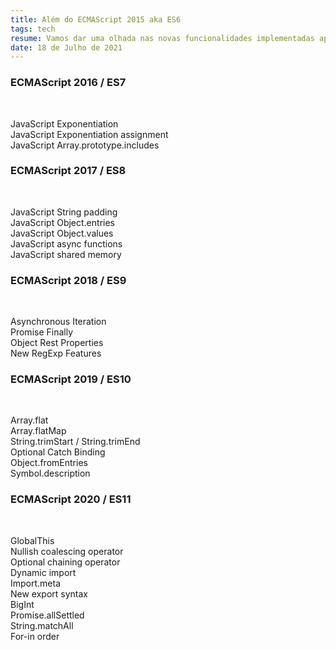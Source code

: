 ```yaml
---
title: Além do ECMAScript 2015 aka ES6
tags: tech
resume: Vamos dar uma olhada nas novas funcionalidades implementadas após o ES6?
date: 18 de Julho de 2021
---
```


<h3>ECMAScript 2016 / ES7</h3> <br>

JavaScript Exponentiation <br>
JavaScript Exponentiation assignment <br>
JavaScript Array.prototype.includes <br>

<h3>ECMAScript 2017 / ES8</h3> <br>

JavaScript String padding <br>
JavaScript Object.entries <br>
JavaScript Object.values <br>
JavaScript async functions <br>
JavaScript shared memory <br>

<h3>ECMAScript 2018 / ES9</h3> <br>

Asynchronous Iteration <br>
Promise Finally <br>
Object Rest Properties <br>
New RegExp Features <br>

 <h3>ECMAScript 2019 / ES10</h3> <br>

Array.flat <br>
Array.flatMap <br>
String.trimStart / String.trimEnd <br>
Optional Catch Binding <br>
Object.fromEntries <br>
Symbol.description <br>

<h3>ECMAScript 2020 / ES11</h3> <br>

GlobalThis <br>
Nullish coalescing operator <br>
Optional chaining operator <br>
Dynamic import <br>
Import.meta <br>
New export syntax <br>
BigInt <br>
Promise.allSettled <br>
String.matchAll <br>
For-in order <br>
